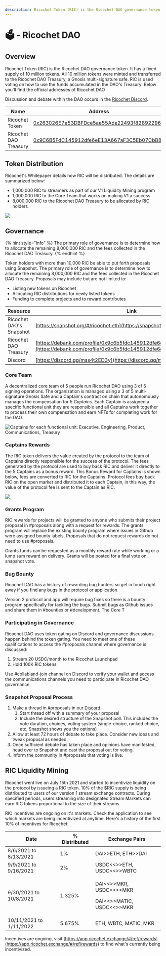 ```yaml
---
description: Ricochet Token (RIC) is the Ricochet DAO governance token
---
```


# 🗳 - Ricochet DAO

## Overview

Ricochet Token (RIC) is the Ricochet DAO governance token. It has a fixed supply of 10 million tokens. All 10 million tokens were minted and transferred to the Ricochet DAO Treasury, a Gnosis multi-signature safe. RIC is used voting on how to use the funds accumulated in the DAO's Treasury. Below you'll find the official addresses of Ricochet DAO

Discussion and debate within the DAO occurs in the [Ricochet Discord](https://discord.gg/yHwzwrkm).

| Name                  | Address                                                                                                                  |
| --------------------- | ------------------------------------------------------------------------------------------------------------------------ |
| Ricochet Token        | [0x263026E7e53DBFDce5ae55Ade22493f828922965](https://polygonscan.com/address/0x263026e7e53dbfdce5ae55ade22493f828922965) |
| Ricochet DAO Treasury | [0x9C6B5FdC145912dfe6eE13A667aF3C5Eb07CbB89](https://zapper.fi/account/0x9c6b5fdc145912dfe6ee13a667af3c5eb07cbb89)       |

## Token Distribution

Ricochet's Whitepaper details how RIC will be distributed. The details are summarized below:

* 1,000,000 RIC to streamers as part of our V1 Liquidity Mining program
* 1,000,000 RIC to the Core Team that works on making V1 a success
* 8,000,000 RIC to the Ricochet DAO Treasury to be allocated by RIC holders

![](<../.gitbook/assets/image (17).png>)

###

## Governance

{% hint style="info" %}
The primary role of governance is to determine how to allocate the remaining 8,000,000 RIC and the fees collected in the Ricochet DAO Treasury.
{% endhint %}

Token holders with more than 10,000 RIC be able to put forth proposals using Snapshot. The primary role of governance is to determine how to allocate the remaining 8,000,000 RIC and the fees collected in the Ricochet DAO Treasury. Proposals may include but are not limited to:&#x20;

* Listing new tokens on Ricochet
* Allocating RIC distributions for newly listed tokens
* Funding to complete projects and to reward contributes

| **Resource**            | **Link**                                                                                                                                       |
| ----------------------- | ---------------------------------------------------------------------------------------------------------------------------------------------- |
| Ricochet DAO's Snapshot | [https://snapshot.org/#/ricochet.eth](https://snapshot.org/#/ricochet.eth)                                                                     |
| Ricochet DAO Treasury   | [https://debank.com/profile/0x9c6b5fdc145912dfe6ee13a667af3c5eb07cbb89](https://debank.com/profile/0x9c6b5fdc145912dfe6ee13a667af3c5eb07cbb89) |
| Discord                 | [https://discord.gg/mss4t2ED3y](https://discord.gg/mss4t2ED3y)                                                                                 |

### Core Team

A decentralized core team of 5 people run Ricochet DAO using 3 of 5 signing operations. The organization is managed using a 3 of 5 multi-signature Gnosis Safe and a Captain's contract on chain that autonomously manages the compensation for 5 _Captains_. Each Captain is assigned a specific functional unit they are responsible and all Captains work together to process their own compensation and earn NFTs for completing work for the DAO.&#x20;

![Captains for each functional unit: Executive, Engineering, Product, Communications, Treasury ](<../.gitbook/assets/Ricochet DAO.jpg>)

### Captains Rewards

The RIC token delivers the value created by the protocol to the team of Captains directly responsible for the success of the protocol. The fees generated by the protocol are used to buy back RIC and deliver it directly to the 5 Captains as a bonus reward. This Bonus Reward for Captains is shown below, fees are converted to RIC for the Captains. Protocol fees buy back RIC on the open market and distributed it to each Captain, in this way, the value of the protocol fee is sent to the Captain as RIC.

![](<../.gitbook/assets/Ricochet Fly Wheel.png>)

### Grants Program

RIC rewards for projects will be granted to anyone who submits their project proposal in #proposals along with a request for rewards. The grants program will replace the existing bounty program where issues in Github were assigned bounty labels. Proposals that do not request rewards do not need to use #proposals.

Grants funds can be requested as a monthly reward rate while working or a lump sum reward on delivery. Grants will be posted for a final vote on snapshot vote.

### Bug Bounty

Ricochet DAO has a history of rewarding bug hunters so get in touch right away if you find any bugs in the protocol or application.&#x20;

Version 2 protocol and app will require bug fixes so there is a bounty program specifically for tackling the bugs. Submit bugs as Github issues and share them in #bounties or #development. The Core T

### Participating in Governance

Ricochet DAO uses token gating on Discord and governance discussions happen behind the token gating. You need to meet one of these qualifications to access the #proposals channel where governance is discussed:

1. Stream 20 USDC/month to the Ricochet Launchpad
2. Hold 100K RIC tokens

Use #collabland-join channel on Discord to verify your wallet and access the communications channels you need to participate in Ricochet DAO governance.

### Snapshot Proposal Process

1. Make a thread in #proposals in our [Discord](https://discord.com/invite/egu4FZbPBM).
   1. Start thread off with a summary of your proposal
   2. Include the desired structure of the Snapshot poll. This includes the vote duration, choices, voting system (single-choice, ranked choice, etc; Snapshot shows you the options)
2. Allow at least 72 hours of debate to take place. Consider new ideas and tweak proposal as needed.
3. Once sufficient debate has taken place and opinions have manifested, head over to Snapshot and cast the proposal out for voting.
4. Inform the community in #proposals that voting is live.

## RIC Liquidity Mining

Ricochet went live on July 15th 2021 and started to incentivize liquidity on the protocol by issueing a RIC token. 10% of the $RIC supply is being distributed to users of our version 1 stream exchange contracts. During specified periods, users streaming into designated Stream Markets can earn RIC tokens proportional to the size of their streams.&#x20;

RIC incentives are ongoing on it's markets. Check the application to see which markets are being incentivized at anytime. Here's a history of the first 10% of incentives for Ricochet:

| **Date**                | **% Distributed** | **Exchange Pairs**                                                                                     |
| ----------------------- | ----------------- | ------------------------------------------------------------------------------------------------------ |
| 8/6/2021 to 8/13/2021   | 1%                | DAI>>ETH, ETH>>DAI                                                                                     |
| 9/9/2021 to 9/16/2021   | 2%                | USDC<<>>ETH, USDC<<>>WBTC                                                                              |
| 9/30/2021 to 10/8/2021  | 1.325%            | <p>DAI&#x3C;&#x3C;>>MKR, USDC&#x3C;&#x3C;>>MKR</p><p>DAI&#x3C;&#x3C;>>MATIC, USDC&#x3C;&#x3C;>>MKR</p> |
| 10/11/2021 to 1/11/2022 | 5.675%            | ETH, WBTC, MATIC, MKR                                                                                  |

Incentives are ongoing, visit [https://app.ricochet.exchange/#/ref/rewards](https://app.ricochet.exchange/#/ref/rewards) to find what's currently being incentivized.
